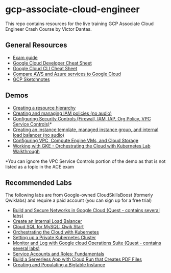 # gcp-associate-cloud-engineer
This repo contains resources for the live training GCP Associate Cloud Engineer Crash Course by Victor Dantas.

## General Resources
- [Exam guide](https://cloud.google.com/learn/certification/guides/cloud-engineer)
- [Google Cloud Developer Cheat Sheet](https://googlecloudcheatsheet.withgoogle.com/)
- [Google Cloud CLI Cheat Sheet](https://cloud.google.com/static/sdk/docs/images/gcloud-cheat-sheet.pdf)
- [Compare AWS and Azure services to Google Cloud](https://cloud.google.com/free/docs/aws-azure-gcp-service-comparison)
- [GCP Sketchnotes](https://thecloudgirl.dev/sketchnote.html)

## Demos
- [Creating a resource hierarchy](https://youtu.be/FOqMRLrnXNo)
- [Creating and managing IAM policies (no audio)](https://www.youtube.com/watch?v=Y-XjQ4Rc5bc)
- [Configuring Security Controls (Firewall, IAM, IAP, Org Policy, VPC Service Controls)](https://www.youtube.com/watch?v=t1_PdRPqfAo)*
- [Creating an instance template, managed instance group, and internal load balancer (no audio)](https://www.youtube.com/watch?v=A8I4qdfLkrs)
- [Configuring VPC, Compute Engine VMs, and Cloud Storage](https://www.youtube.com/watch?v=2iQ4pTY0sZc)
- [Working with GKE - Orchestrating the Cloud with Kubernetes Lab Walkthrough](https://www.youtube.com/watch?v=fXYH6RukHV4)

*You can ignore the VPC Service Controls portion of the demo as that is not listed as a topic in the ACE exam

## Recommended Labs
The following labs are from Google-owned CloudSkillsBoost (formerly Qwiklabs) and require a paid account (you can sign up for a free trial)

- [Build and Secure Networks in Google Cloud (Quest - contains several labs)](https://www.cloudskillsboost.google/quests/128)
- [Create an Internal Load Balancer](https://www.cloudskillsboost.google/focuses/1250?catalog_rank=%7B%22rank%22%3A1%2C%22num_filters%22%3A0%2C%22has_search%22%3Atrue%7D&parent=catalog&search_id=24982615)
- [Cloud SQL for MySQL: Qwik Start](https://www.cloudskillsboost.google/focuses/936?catalog_rank=%7B%22rank%22%3A3%2C%22num_filters%22%3A0%2C%22has_search%22%3Atrue%7D&parent=catalog&search_id=24982634)
- [Orchestrating the Cloud with Kubernetes](https://www.cloudskillsboost.google/focuses/557?parent=catalog)
- [Setting up a Private Kubernetes Cluster](https://www.cloudskillsboost.google/focuses/867?parent=catalog)
- [Monitor and Log with Google cloud Operations Suite (Quest - contains several labs)](https://www.cloudskillsboost.google/quests/143)
- [Service Accounts and Roles: Fundamentals](https://www.cloudskillsboost.google/focuses/1038?parent=catalog)
- [Build a Serverless App with Cloud Run that Creates PDF Files](https://www.cloudskillsboost.google/focuses/8390?parent=catalog)
- [Creating and Populating a Bigtable Instance](https://www.cloudskillsboost.google/focuses/58495?catalog_rank=%7B%22rank%22%3A1%2C%22num_filters%22%3A0%2C%22has_search%22%3Atrue%7D&parent=catalog&search_id=24982626)
